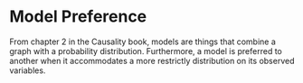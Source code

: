 # Model Preference

From chapter 2 in the Causality book, models are things that combine a graph with a probability distribution. Furthermore, a model is preferred to another when it accommodates a more restrictly distribution on its observed variables.